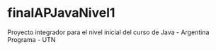 # finalAPJavaNivel1
Proyecto integrador para el nivel inicial del curso de Java - Argentina Programa - UTN
